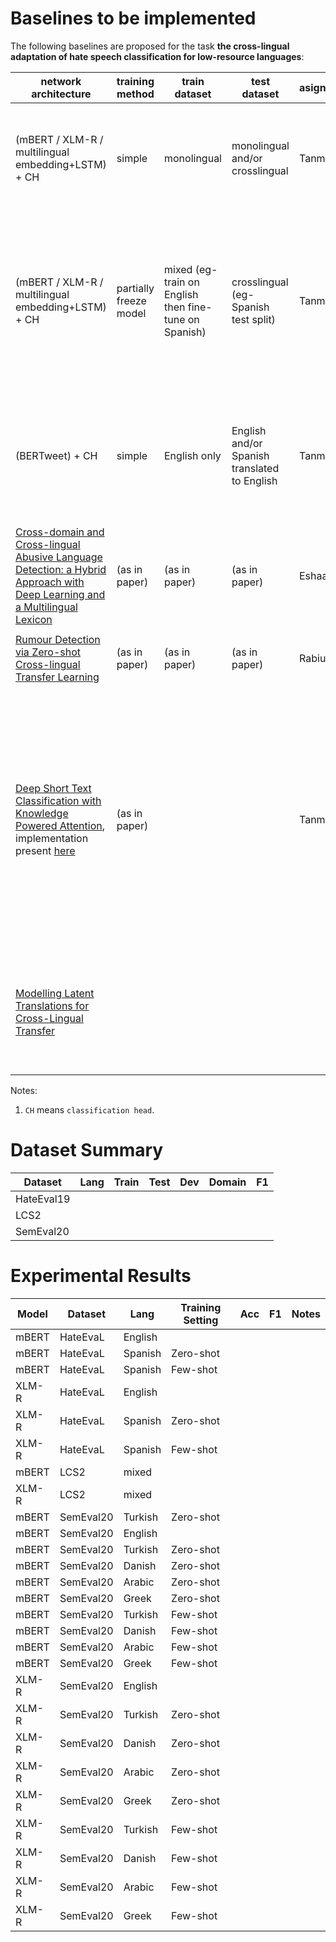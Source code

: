 
# Baselines to be implemented
The following baselines are proposed for the task **the cross-lingual adaptation of hate speech classification for low-resource languages**:

| network architecture | training method | train dataset | test dataset | asignee | extra comments | current status
| --- | --- | --- | --- | --- | --- | --- |
| (mBERT / XLM-R / multilingual embedding+LSTM) + CH | simple | monolingual | monolingual and/or crosslingual | Tanmay | <ul></ul> | <ul><li>only XLM-R implemented for now<li>need to expand to other architectures</ul> |
| (mBERT / XLM-R / multilingual embedding+LSTM) + CH | partially freeze model | mixed (eg- train on English then fine-tune on Spanish) | crosslingual (eg- Spanish test split) | Tanmay |<ul><li>as this is a few-shot technique, according to [this](https://aclanthology.org/2021.acl-long.447.pdf) paper it is important to use a standard few-shot sample of the original dataset. </ul> | |
| (BERTweet) + CH | simple | English only | English and/or Spanish translated to English  | Tanmay |<ul><li>English evaluation is direct<li> Spanish will need translation to english before evaluating</ul> | |
| [Cross-domain and Cross-lingual Abusive Language Detection: a Hybrid Approach with Deep Learning and a Multilingual Lexicon](https://aclanthology.org/P19-2051.pdf) | (as in paper) | (as in paper) | (as in paper) | Eshaan | <ul><li>offline machine translation<li>uses hurtlex</ul>| |
| [Rumour Detection via Zero-shot Cross-lingual Transfer Learning](https://arxiv.org/pdf/2109.12773.pdf) | (as in paper) | (as in paper) | (as in paper) | Rabiul | <ul><li>Student-teacher method</ul>| |
| [Deep Short Text Classification with Knowledge Powered Attention](https://arxiv.org/pdf/1902.08050.pdf), implementation present [here](https://github.com/AIRobotZhang/STCKA) | (as in paper) | | | Tanmay | <ul><li>does not talk about the cross-lingual setting<li>**might not be a suitable baseline at the moment** <li>uses <ul><li>spacy entity extractor<li>[Microsoft Concept Graph](https://concept.research.microsoft.com/Home/Download)</ul> out of the box</ul> | <ul><li>implemented only with english for now due to dependancy on language-specific KGs<li>current findings suggest that better <ul><li>entity extraction<li> concept graphs</ul> are required<li>**on hold for now ⚠️**</ul> |
| [Modelling Latent Translations for Cross-Lingual Transfer](https://arxiv.org/pdf/2107.11353.pdf) | | | | | <ul><li>online machine translation<li>**might not be a suitable baseline at the moment**</ul>| <ul><li>**on hold for now ⚠️**</ul> |

Notes:

1. `CH` means `classification head`.


# Dataset Summary
| Dataset | Lang | Train | Test| Dev | Domain | F1 |
| --- | --- | --- | --- | --- | --- | --- |
|HateEval19| |  
|LCS2 | |
|SemEval20| |  

# Experimental Results
| Model | Dataset | Lang | Training Setting | Acc | F1 | Notes |  
| --- | --- | --- | --- | --- | --- | --- |
mBERT | HateEvaL | English | | | |
mBERT | HateEvaL | Spanish | Zero-shot|
mBERT | HateEvaL | Spanish | Few-shot|
XLM-R | HateEvaL | English | | | |
XLM-R | HateEvaL | Spanish | Zero-shot|
XLM-R | HateEvaL | Spanish | Few-shot|
mBERT | LCS2 | mixed | | | |
XLM-R | LCS2 | mixed | | | |
mBERT | SemEval20 | Turkish | Zero-shot|
mBERT | SemEval20 | English | | | |
mBERT | SemEval20 | Turkish | Zero-shot|
mBERT | SemEval20 | Danish | Zero-shot|
mBERT | SemEval20 | Arabic | Zero-shot|
mBERT | SemEval20 | Greek | Zero-shot|
mBERT | SemEval20 | Turkish | Few-shot|
mBERT | SemEval20 | Danish | Few-shot|
mBERT | SemEval20 | Arabic | Few-shot|
mBERT | SemEval20 | Greek |  Few-shot|
XLM-R | SemEval20 | English | | | |
XLM-R | SemEval20 | Turkish | Zero-shot|
XLM-R | SemEval20 | Danish | Zero-shot|
XLM-R | SemEval20 | Arabic | Zero-shot|
XLM-R | SemEval20 | Greek | Zero-shot|
XLM-R | SemEval20 | Turkish | Few-shot|
XLM-R | SemEval20 | Danish | Few-shot|
XLM-R | SemEval20 | Arabic | Few-shot|
XLM-R | SemEval20 | Greek | Few-shot|